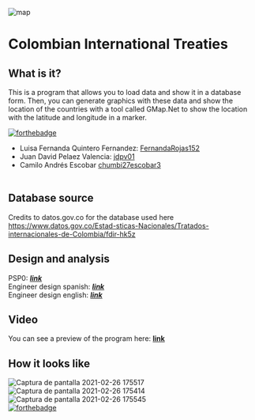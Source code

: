 ![map](https://user-images.githubusercontent.com/45322807/109253311-82af8f80-77bd-11eb-93e8-de35e8867125.jpg)

# Colombian International Treaties
## What is it?
This is a program that allows you to load data and show it in a database form. Then, you can generate graphics with these data and show the location of the countries with a tool called GMap.Net to show the location with the latitude and longitude in a marker. 

[![forthebadge](https://forthebadge.com/images/badges/built-by-developers.svg)](https://forthebadge.com) <br>
- Luisa Fernanda Quintero Fernandez: [FernandaRojas152](https://github.com/FernandaRojas152) <br> 
- Juan David Pelaez Valencia: [jdpv01](https://github.com/jdpv01) <br>
- Camilo Andrés Escobar [chumbi27escobar3](https://github.com/chumbi27escobar3) <br> <br>

## Database source
Credits to datos.gov.co for the database used here
https://www.datos.gov.co/Estad-sticas-Nacionales/Tratados-internacionales-de-Colombia/fdir-hk5z

## Design and analysis
PSP0: [***link***](https://github.com/FernandaRojas152/colombian-international-treaties/tree/master/colombia-international-treaties/PSP0) <br>
Engineer design spanish: [***link***](https://github.com/FernandaRojas152/colombian-international-treaties/blob/master/colombia-international-treaties/Docs/METODO_INGENIERIA.pdf) <br>
Engineer design english: [***link***](https://github.com/FernandaRojas152/colombian-international-treaties/blob/master/colombia-international-treaties/Docs/ENGINEERING_METHOD.pdf) <br>

## Video
You can see a preview of the program here: [**link**](https://youtu.be/5S3NwC9RN5o)

## How it looks like
![Captura de pantalla 2021-02-26 175517](https://user-images.githubusercontent.com/45322807/109364077-f902cf00-785b-11eb-8b33-5f8ce07a71bb.png) <br>
![Captura de pantalla 2021-02-26 175414](https://user-images.githubusercontent.com/45322807/109364079-f99b6580-785b-11eb-9d96-eaeea74f1fd8.png) <br>
![Captura de pantalla 2021-02-26 175545](https://user-images.githubusercontent.com/45322807/109364080-fa33fc00-785b-11eb-8dae-361a6b1fbdd0.png) <br>
[![forthebadge](https://forthebadge.com/images/badges/made-with-c-sharp.svg)](https://forthebadge.com)
